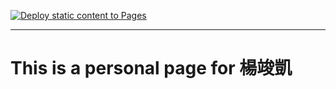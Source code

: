 [![Deploy static content to Pages](https://github.com/YCK1130/yck1130.github.io/actions/workflows/main.yml/badge.svg?branch=main)](https://github.com/YCK1130/yck1130.github.io/actions/workflows/main.yml)

---

# This is a personal page for 楊竣凱
